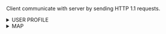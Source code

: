 Client communicate with server by sending HTTP 1.1 requests.

<details><summary>USER PROFILE</summary>
<p>

## New user creation endpoint

Request example:

```
GET /new_user
```

Response example:

```
HTTP/1.1 200 OK

{
  "user_id": 2123
}
```

The received `user_id` is expected to be used for subsequent requests as a value of "USER_ID" header.

## Change name

Request example:

```
POST /change_name

USER_ID: 2123

{
  "change_to" : "John Smith"
}
```

Response example:

```
HTTP/1.1 200 OK
```

</p>
</details>

<details><summary>MAP</summary>
<p>


## Collection points near

Request example:

```
GET /near_me?page=1&size=10&latitude=38.8951&longitude=-77.0364

USER_ID: 2123
```

Response example:

```
HTTP/1.1 200 OK

{
  "collection_points": 
     [
      {
        "name": "Pokrovsky bulvar 2",
        "phone_number": "+74994001041",
        "web_site": "https://www.hse.ru/"
        "recycle": ["metal", "glass", "plastic", "paper"]
      }
     ]
}
```


</p>
</details>
